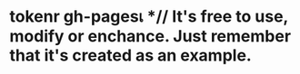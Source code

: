 # tokenr gh-pagesเ *// It's free to use, modify or enchance. Just remember that it's created as an example.
